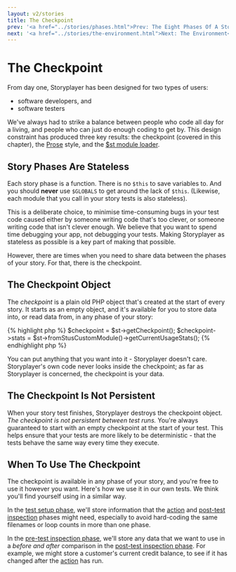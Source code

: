 ```yaml
---
layout: v2/stories
title: The Checkpoint
prev: '<a href="../stories/phases.html">Prev: The Eight Phases Of A Story Test</a>'
next: '<a href="../stories/the-environment.html">Next: The Environment</a>'
---
```


# The Checkpoint

From day one, Storyplayer has been designed for two types of users:

* software developers, and
* software testers

We've always had to strike a balance between people who code all day for a living, and people who can just do enough coding to get by. This design constraint has produced three key results: the checkpoint (covered in this chapter), the [Prose](../prose/index.html) style, and the [$st module loader](../prose/the-st-object.html).

## Story Phases Are Stateless

Each story phase is a function.  There is no `$this` to save variables to.  And you should __never__ use `$GLOBALS` to get around the lack of `$this`.  (Likewise, each module that you call in your story tests is also stateless).

This is a deliberate choice, to minimise time-consuming bugs in your test code caused either by someone writing code that's too clever, or someone writing code that isn't clever enough.  We believe that you want to spend time debugging your app, not debugging your tests.  Making Storyplayer as stateless as possible is a key part of making that possible.

However, there are times when you need to share data between the phases of your story.  For that, there is the checkpoint.

## The Checkpoint Object

The _checkpoint_ is a plain old PHP object that's created at the start of every story.  It starts as an empty object, and it's available for you to store data into, or read data from, in any phase of your story:

{% highlight php %}
$checkpoint = $st->getCheckpoint();
$checkpoint->stats = $st->fromStusCustomModule()->getCurrentUsageStats();
{% endhighlight php %}

You can put anything that you want into it - Storyplayer doesn't care.  Storyplayer's own code never looks inside the checkpoint; as far as Storyplayer is concerned, the checkpoint is your data.

## The Checkpoint Is Not Persistent

When your story test finishes, Storyplayer destroys the checkpoint object.  _The checkpoint is not persistent between test runs._ You're always guaranteed to start with an empty checkpoint at the start of your test.  This helps ensure that your tests are more likely to be deterministic - that the tests behave the same way every time they execute.

## When To Use The Checkpoint

The checkpoint is available in any phase of your story, and you're free to use it however you want.  Here's how we use it in our own tests.  We think you'll find yourself using in a similar way.

In the [test setup phase](test-setup-phase.html), we'll store information that the [action](action.html) and [post-test inspection](post-test-inspection.html) phases might need, especially to avoid hard-coding the same filenames or loop counts in more than one phase.

In the [pre-test inspection phase](pre-test-inspection.html), we'll store any data that we want to use in a _before and after_ comparison in the [post-test inspection phase](post-test-inspection.html).  For example, we might store a customer's current credit balance, to see if it has changed after the [action](action.html) has run.